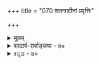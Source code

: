 +++
title = "070 शास्त्रादीनां प्रवृत्तिः"

+++
<details><summary>मूलम्</summary>

शास्त्रादीनां प्रवृत्तिः प्रतितनु नियता स्याद्धि संकर्षणादौ जीवादौ या विभज्याभिमतिरिह लयोत्पत्तिरक्षाविधिश्च ।  
तत्तद्विद्याविशेषप्रतिनियतगुणन्यायतस्तौ तु नेयौ सर्वस्यैकोऽभिमन्ता स हि सकलजगद्व्यापृतिष्वेककर्ता ॥ ७० ॥
</details>

<details><summary>वरदार्य-सर्वाङ्कषा - ७०</summary>

गुणवैषम्यवत् कार्यवैषम्यमपि ज्ञेयमिति प्रतिपादयति - शास्त्रादीनामित्यादि । शास्त्रादीनां **प्रवृत्तिः** = शास्त्रप्रवर्तनम्, धर्मनयनम्, तत्त्वगमनं च संकर्षणादौ **हि** = संकर्षणादिषु, संकर्षणेन शास्त्रप्रवर्तनम्, प्रद्युम्ने धर्मनयनम्, अनिरुद्धे तत्त्वगमनमिति **प्रतितनु** = प्रत्येकं प्रत्येकं त्रिषु मूर्तिषु **नियता** = व्यवस्थिता स्यात् । एवं जीवादौ - जीवमनोहंकाररूपेषु या **विभज्य** = प्रत्येकं विभागेन **अभिमतिः** = अभिमानश्चाभिहिता, जीवाभिमानी संकर्षणः, मनोऽभिमानी प्रद्युम्नः, अहंकाराभिमानी अनिरुद्धश्च अभिहितः । एवम् **इह** = मूर्तित्रये **लयोत्पत्तिरक्षाविधिश्च** = **लयस्य** = संहारस्य, **उत्पत्तेः** = सृष्टेः, **रक्षायाः** = स्थितेश्च 



216. 

503 

तत्तद्विद्याविशेषप्रतिनियतगुणन्यायतस्तौ तु नेयौ 

सर्वस्यैकोऽभिमन्ता स हि सकलजगद्व्यापृतिष्वेककर्ता ॥70॥ 

[ व्यूहरूपभेदविमर्शः ] 

त्रिव्यूहः क्वापि देवः क्वचिदपि हि चतुर्व्यूह उक्तस्तदेवं 

व्याघातेऽन्योन्यबाधात् उभयमिदमसत्कल्पनामात्रमस्तु । 

तत्राद्ये व्यूहभेदे त्रियुगगुणतया चिन्तनीये परस्मात् 

युक्ता भेदाविवक्षा तदनुपगमने तत्त्वसंख्यादिबाधः ॥71॥ 



**विधिः** = विधानञ्च व्यवस्थिततया क्रमशः संकर्षणप्रद्युम्नानिरुद्धानां त्रयाणामभिहितम् । एवमेषां परस्परवैषम्याभिधानात् त्रयाणामपि समत्वं कथं स्यादित्यभिप्रायः ॥ 

'स्यात्' इत्यनेन सूचितम् उपकारभेदे, कार्यभेदे, अभिमानभेदे च विरोधाभावं प्रतिपादयतितत्तदित्यादि । **तत्तद्विद्याविशेषे** = वैश्वानरदहरादिनानाविधब्रह्मविद्यासु प्रतिनियता ये परमात्मगुणाः तेषां यो न्यायःगुणोपसंहारपादे (ब्र. सू. 3-3पादे) प्रदर्शितः, तादृशन्यायतः तौ **तु** = कार्यभेदादिः **नैयौ** = ज्ञेयौ । अनन्तकल्याणगुणगणसागरस्य अनन्तानन्तशक्तिपरिबृढस्य परमात्मनः साकल्येनोपासनं न केनाप्यल्पज्ञेन जीवेन कर्तुमशक्यमित्यवश्यापेक्षिताः कतिपयगुणा एव तत्तद्विद्यास्वनुसन्धातुं शक्या इति गुणोपसंहारपादे सूत्रकारेण व्यवस्थापितम् । एवमुपासनाभेदेऽपि प्राप्यस्य ब्रह्मणस्तु तारतम्यं नास्त्येवेत्यपि न्यरूपि । तेनैव न्यायेन (जीव. 31) अत्रापि नयनं कर्तव्यमिति न कश्चन विरोधः ॥ 

वस्तुतस्तु **सर्वस्य** = जगति विद्यमान सर्वपदार्थजातस्य **एकः** = परमात्मा स हि अभिमन्ता, **सकलजगद्व्यापृतिषु** = सर्वेषु जगद्व्यापारेषु सृष्टिस्थितिसंहारेषु, शास्त्रप्रवर्तनधर्मनयनतत्त्वगमनेषु, जीवमनोऽहंकाराभिमानिषु **एककर्ता** = अद्वितीयः कर्ता । परब्रह्मपदवाच्यः वासुदेव एक एव सर्वनिर्वोढा, बुद्ध्यारोहसौकर्याय स एव नानारूपः तत्तज्जीवानां हिताय भिन्न इवात्मानं प्रदर्शयति तत्तद्भावनानुगुणम् । अथापि सर्वत्र सः नित्यपरिपूर्ण एवेति सर्ववस्तुषु पूर्णत्वसमर्थनेनैव समर्थितो ज्ञेय इति भावः ॥ ७० ॥
</details>


<details><summary>ಕನ್ನಡ - ७०</summary>

परमूर्तियाद परब्रह्मन विषयदल्लि हेळबेकादुदन्नु हेळि, व्यूह विषयदल्लि मुख्यवादुदन्नु हेळुत्तारॆ-सङ्कर्षणाद् हि शास्त्रा दीनां प्रवृत्तिः प्रतितनु नियता स्यात् सङ्कर्षण, प्रद्युम्न, अनिरुद्धनॆम्ब मूरु व्यूह मूर्तिगळिगॆ, क्रमवागि शास्त्रप्रवर्तन, धर्म नयन, तत्त्वगमनवॆम्ब मूरु उपकारगळु आया मूर्तिगळिगॆ मात्र व्यवस्थितवागिरुत्तवॆ. इह विभज्य जीवाब् या अभिमतिः, लयो वृत्तिरक्षाविधिश्च, त् तु तत्तद्विद्याविशेषप्रतिनियतगुणन्यायतः नेय 

- हीगॆ सङ्कर्षणादि व्यूहदल्लि, जीवाभिमानि सङ्कर्षण, 

श्लोक 71] 

- 216- 

नायकसर 

[त्रिव्यूह चतुव्यूहवादगळ समन्वय 

251 

मनोभिमानि प्रद्युम्न, अहङ्काराभिमानि अनिरुद्ध ऎन्दु हेळिरु वुदू; लयहेतु सङ्कर्षण, मुक्ति हेतु प्रद्युम्न, स्थितिहेतु अनिरुद्ध ऎन्दु हेळिरुवुदू, आया ब्रह्मविद्यॆगळल्लि परस्पर विलक्षणवाद गुण गळन्नु उपासनॆ माडबेकॆन्दु हेळुव न्यायदिन्द समञ्जसवागुत्तदॆ. 

परमात्मनु सकलगुण पूर्णनागिद्दरू, ऎल्ला ब्रह्मविद्यॆगळल्लू पर मात्मने उपास्यनागिद्दरू, ऒन्दॊन्दु ब्रह्मविद्यॆयल्लू असाधारणवाद कॆल गुणगळन्नु उपास्यवागि हेळिरुवन्तॆ, सङ्कर्षणादि मूर्तिगळल्लि ऎल्ल शक्ति सामर्थ्यगळिद्दरू उपासनार्थवागि गुणभेद मत्तु क्रियाभेद वन्नु हेळिदॆ ऎन्दु तिळियुवुदु. 

एतक्कॆन्दरॆ,स हि एकः सर्वस्य अभिमन्ता, सकलजगद्या तिषु एककर्ता अवनु ऒब्बने ऎल्लक्कू अभिमानियागिरुवनु, मत्तु सकल कार्यगळिगू निर्वाहक. आद्दरिन्द उपासनॆगागि गुणादिभेदवे हॊरतु ऎल्ल मूर्तिगळल्लू ऎल्ला गुणादिगळू इद्दे इरुत्तवॆ ॥ ७० ।
</details>

